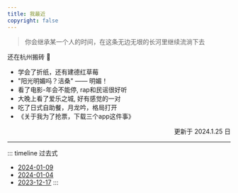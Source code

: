 ```yaml
---
title: 我最近
copyright: false
---
```


> 你会继承某一个人的时间，在这条无边无垠的长河里继续流淌下去

还在杭州搬砖 🧱

- 学会了折纸，还有建德红草莓
- "阳光明媚吗？洁桑" —— 明媚！
- 看了电影-年会不能停, rap和民谣很好听
- 大晚上看了爱乐之城, 好有感觉的一对
- 吃了日式自助餐，月龙吟，格局打开
- 《关于我为了抢票，下载三个app这件事》

<div style="display: flex;justify-content: end;">
  更新于 2024.1.25 日
</div>


<hr />


::: timeline
过去式
- [2024-01-09](now/past/2024-01-09)
- [2024-01-04](now/past/2024-01-04)
- [2023-12-17](now/past/2023-12-17)
  :::